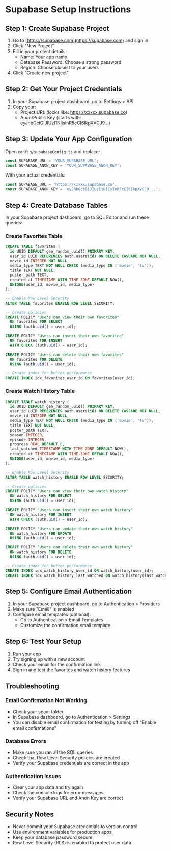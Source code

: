 
# Supabase Setup Instructions

## Step 1: Create Supabase Project

1. Go to [https://supabase.com](https://supabase.com) and sign in
2. Click "New Project"
3. Fill in your project details:
   - Name: Your app name
   - Database Password: Choose a strong password
   - Region: Choose closest to your users
4. Click "Create new project"

## Step 2: Get Your Project Credentials

1. In your Supabase project dashboard, go to Settings > API
2. Copy your:
   - Project URL (looks like: https://xxxxx.supabase.co)
   - Anon/Public Key (starts with: eyJhbGciOiJIUzI1NiIsInR5cCI6IkpXVCJ9...)

## Step 3: Update Your App Configuration

Open `config/supabaseConfig.ts` and replace:

```typescript
const SUPABASE_URL = 'YOUR_SUPABASE_URL';
const SUPABASE_ANON_KEY = 'YOUR_SUPABASE_ANON_KEY';
```

With your actual credentials:

```typescript
const SUPABASE_URL = 'https://xxxxx.supabase.co';
const SUPABASE_ANON_KEY = 'eyJhbGciOiJIUzI1NiIsInR5cCI6IkpXVCJ9...';
```

## Step 4: Create Database Tables

In your Supabase project dashboard, go to SQL Editor and run these queries:

### Create Favorites Table

```sql
CREATE TABLE favorites (
  id UUID DEFAULT gen_random_uuid() PRIMARY KEY,
  user_id UUID REFERENCES auth.users(id) ON DELETE CASCADE NOT NULL,
  movie_id INTEGER NOT NULL,
  media_type TEXT NOT NULL CHECK (media_type IN ('movie', 'tv')),
  title TEXT NOT NULL,
  poster_path TEXT,
  created_at TIMESTAMP WITH TIME ZONE DEFAULT NOW(),
  UNIQUE(user_id, movie_id, media_type)
);

-- Enable Row Level Security
ALTER TABLE favorites ENABLE ROW LEVEL SECURITY;

-- Create policies
CREATE POLICY "Users can view their own favorites"
  ON favorites FOR SELECT
  USING (auth.uid() = user_id);

CREATE POLICY "Users can insert their own favorites"
  ON favorites FOR INSERT
  WITH CHECK (auth.uid() = user_id);

CREATE POLICY "Users can delete their own favorites"
  ON favorites FOR DELETE
  USING (auth.uid() = user_id);

-- Create index for better performance
CREATE INDEX idx_favorites_user_id ON favorites(user_id);
```

### Create Watch History Table

```sql
CREATE TABLE watch_history (
  id UUID DEFAULT gen_random_uuid() PRIMARY KEY,
  user_id UUID REFERENCES auth.users(id) ON DELETE CASCADE NOT NULL,
  movie_id INTEGER NOT NULL,
  media_type TEXT NOT NULL CHECK (media_type IN ('movie', 'tv')),
  title TEXT NOT NULL,
  poster_path TEXT,
  season INTEGER,
  episode INTEGER,
  progress REAL DEFAULT 0,
  last_watched TIMESTAMP WITH TIME ZONE DEFAULT NOW(),
  created_at TIMESTAMP WITH TIME ZONE DEFAULT NOW(),
  UNIQUE(user_id, movie_id, media_type)
);

-- Enable Row Level Security
ALTER TABLE watch_history ENABLE ROW LEVEL SECURITY;

-- Create policies
CREATE POLICY "Users can view their own watch history"
  ON watch_history FOR SELECT
  USING (auth.uid() = user_id);

CREATE POLICY "Users can insert their own watch history"
  ON watch_history FOR INSERT
  WITH CHECK (auth.uid() = user_id);

CREATE POLICY "Users can update their own watch history"
  ON watch_history FOR UPDATE
  USING (auth.uid() = user_id);

CREATE POLICY "Users can delete their own watch history"
  ON watch_history FOR DELETE
  USING (auth.uid() = user_id);

-- Create index for better performance
CREATE INDEX idx_watch_history_user_id ON watch_history(user_id);
CREATE INDEX idx_watch_history_last_watched ON watch_history(last_watched DESC);
```

## Step 5: Configure Email Authentication

1. In your Supabase project dashboard, go to Authentication > Providers
2. Make sure "Email" is enabled
3. Configure email templates (optional):
   - Go to Authentication > Email Templates
   - Customize the confirmation email template

## Step 6: Test Your Setup

1. Run your app
2. Try signing up with a new account
3. Check your email for the confirmation link
4. Sign in and test the favorites and watch history features

## Troubleshooting

### Email Confirmation Not Working

- Check your spam folder
- In Supabase dashboard, go to Authentication > Settings
- You can disable email confirmation for testing by turning off "Enable email confirmations"

### Database Errors

- Make sure you ran all the SQL queries
- Check that Row Level Security policies are created
- Verify your Supabase credentials are correct in the app

### Authentication Issues

- Clear your app data and try again
- Check the console logs for error messages
- Verify your Supabase URL and Anon Key are correct

## Security Notes

- Never commit your Supabase credentials to version control
- Use environment variables for production apps
- Keep your database password secure
- Row Level Security (RLS) is enabled to protect user data
